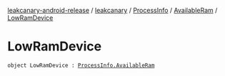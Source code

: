 [leakcanary-android-release](../../../index.md) / [leakcanary](../../index.md) / [ProcessInfo](../index.md) / [AvailableRam](index.md) / [LowRamDevice](./-low-ram-device.md)

# LowRamDevice

`object LowRamDevice : `[`ProcessInfo.AvailableRam`](index.md)